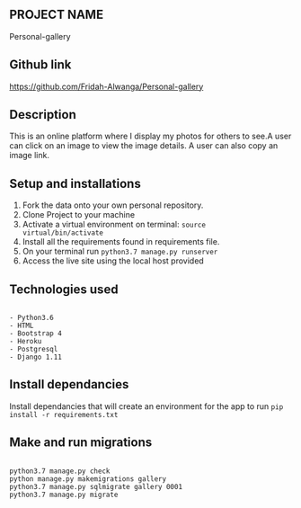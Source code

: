 ## PROJECT NAME 
Personal-gallery


## Github link
https://github.com/Fridah-Alwanga/Personal-gallery


## Description
This is an online platform where I display my photos for others to see.A user can click on an image to view the image details. A user can also copy an image link.


##  Setup and installations
1. Fork the data onto your own personal repository.
2. Clone Project to your machine
3. Activate a virtual environment on terminal: <code>source virtual/bin/activate</code>
4. Install all the requirements found in requirements file.
5. On your terminal run <code>python3.7 manage.py runserver</code>
6. Access the live site using the local host provided



## Technologies used
<pre><code>
- Python3.6
- HTML
- Bootstrap 4
- Heroku
- Postgresql
- Django 1.11
</code></pre>


## Install dependancies
Install dependancies that will create an environment for the app to run <code>pip install -r requirements.txt</code>

## Make and run migrations
<pre><code>
python3.7 manage.py check
python manage.py makemigrations gallery
python3.7 manage.py sqlmigrate gallery 0001
python3.7 manage.py migrate
</code></pre>